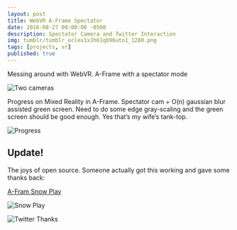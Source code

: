 ```yaml
---
layout: post
title: WebVR A-Frame Spectator
date: 2016-08-27 00:00:00 -0500
description: Spectator Camera and Twitter Interaction
img: tumblr/tumblr_oclex1xJh61qb96uto1_1280.png
tags: [projects, vr]
published: true
---
```


Messing around with WebVR.  A-Frame with a spectator mode

![Two cameras]({{site.baseurl}}/assets/img/tumblr/tumblr_ociuw5awqa1qb96uto1_500.gif)

Progress on Mixed Reality in A-Frame.  Spectator cam + O(n) gaussian blur assisted green screen.  Need to do some edge gray-scaling and the green screen should be good enough.  Yes that’s my wife’s tank-top.

![Progress]({{site.baseurl}}/assets/img/tumblr/tumblr_oclex1xJh61qb96uto1_1280.png)

## Update! 
The joys of open source. Someone actually got this working and gave some thanks back:

[A-Fram Snow Play](https://github.com/rondagdag/aframe-snow-play)

![Snow Play]({{site.baseurl}}/assets/img/tumblr/68747470733a2f2f726f6e6461676461672e6769746875622e696f2f616672616d652d736e6f772d706c61792f736e6f77706c61792e676966.gif)

![Twitter Thanks]({{site.baseurl}}/assets/img/tumblr/twitterthanks.jpg)



